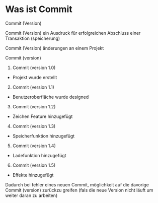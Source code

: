 # Was ist Commit


Commit (Version)


Commit (Version) ein Ausdruck für erfolgreichen Abschluss einer Transaktion (speicherung)



Commit (Version) änderungen an einem Projekt

Commit (version)
1. Commit (version 1.0)
- Projekt wurde erstellt


2. Commit (version 1.1)
- Benutzeroberfläche wurde designed


3. Commit (version 1.2)
- Zeichen Feature hinzugefügt


4. Commit (version 1.3)
- Speicherfunktion hinzugefügt


5. Commit (version 1.4)
- Ladefunktion hinzugefügt


6. Commit (version 1.5)
- Effekte hinzugefügt

Dadurch bei fehler eines neuen Commit, möglichkeit auf die davorige Commit (version) zurückzu greifen (fals die neue Version nicht läuft um weiter daran zu arbeiten)



